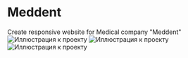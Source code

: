 # Meddent
Create responsive website for Medical company "Meddent"
![Иллюстрация к проекту](https://github.com/batstolya/Countries-search/raw/main/desktop.png)
![Иллюстрация к проекту](https//github.com/batstolya/Countries-search/raw/main/tablet.png)
![Иллюстрация к проекту](https://github.com/batstolya/Countries-search/raw/main/mobile.png)
